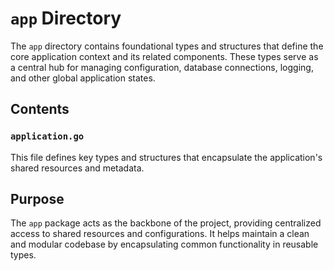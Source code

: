 # `app` Directory
The `app` directory contains foundational types and structures that define the core application context and its related components. These types serve as a central hub for managing configuration, database connections, logging, and other global application states.

## Contents
### `application.go`

This file defines key types and structures that encapsulate the application's shared resources and metadata.

## Purpose
The `app` package acts as the backbone of the project, providing centralized access to shared resources and configurations. It helps maintain a clean and modular codebase by encapsulating common functionality in reusable types.


